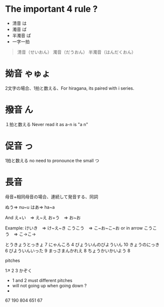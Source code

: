 # The important 4 rule ?
- 清音 は
- 濁音 ば
- 半濁音 ぱ
- 一字一拍
> 清音（せいおん）
> 濁音（だうおん）
> 半濁音（はんだくおん）
# 拗音 ゃゅょ
2文字の場合、1拍と数える、For hiragana, its paired with i series.

# 撥音 ん
１拍と数える
Never read it as a-n is "a n"

# 促音 っ
1拍と数える
no need to pronounce the small つ

# 長音 
母音+相同母音の場合、連続して発音する、同詞

ぬう=> nu~u
はあ=> ha~a

And
え+い　=> え~え
お+う　=> お~お

Example:
けいき　=> け~え~き
こうこう　=> こ~お~こ~お
or in arrow
こうこう　=> こ$\rightarrow$こ$\rightarrow$

とうきょうとっきょ 7
にゃんころ 4
びょういんのびよういん 10
きょうのにっき 6
びよういんいった 9
まっさまんかれえ 8
ちょうかいかいよう 8

pitches

1↗ 2  3
かぞく

- 1 and 2 must different pitches
- will not going up when going down ?
- 
67 
190
804
651
67 